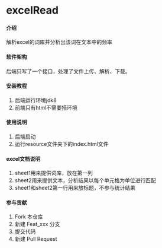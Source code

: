 # excelRead

#### 介绍
解析excel的词库并分析出该词在文本中的频率

#### 软件架构

后端只写了一个接口，处理了文件上传、解析、下载。

#### 安装教程


1. 后端运行环境jdk8
1. 前端只有html不需要搭环境



#### 使用说明


1. 后端启动
1. 运行resource文件夹下的index.html文件


#### excel文档说明


1. sheet1用来提供词库，放在第一列
1. sheet2用来提供文本，分析结果以每个单元格为单位进行匹配
1. sheet1和sheet2第一行用来放标题，不参与统计结果


#### 参与贡献

1.  Fork 本仓库
2.  新建 Feat_xxx 分支
3.  提交代码
4.  新建 Pull Request